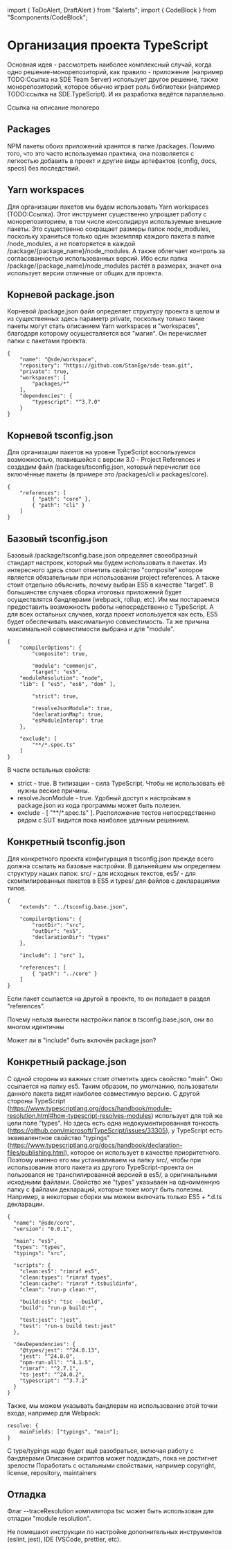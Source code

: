 import { ToDoAlert, DraftAlert } from "$alerts";
import { CodeBlock } from "$components/CodeBlock";

<DraftAlert />

# Организация проекта TypeScript

Основная идея - рассмотреть наиболее комплексный случай, когда одно решение-монорепозиторий, как правило - приложение (например TODO:Ссылка на SDE Team Server) использует другое решение, также монорепозиторий, которое обычно играет роль библиотеки (например TODO:ссылка на SDE.TypeScript). И их разработка ведётся параллельно.

<ToDoAlert>Ссылка на описание monorepo</ToDoAlert>

## Packages

NPM пакеты обоих приложений хранятся в папке /packages. Помимо того, что это часто используемая практика, она позволяется с легкостью добавить в проект и другие виды артефактов (config, docs, specs) без последствий.

## Yarn workspaces

Для организации пакетов мы будем использовать Yarn workspaces (TODO:Ссылка). Этот инструмент существенно упрощает работу с монорепозиторием, в том числе консолидируя используемые внешние пакеты. Это существенно сокращает размеры папок node_modules, поскольку храниться только один экземпляр каждого пакета в папке /node_modules, а не повторяется в каждой /package/{package_name}/node_modules. А также облегчает контроль за согласованностью использованных версий. Ибо если папка /package/{package_name}/node_modules растёт в размерах, значет она использует версии отличные от общих для проекта.

## Корневой package.json

Корневой /package.json файл определяет структуру проекта в целом и из существенных здесь параметр private, поскольку только такие пакеты могут стать описанием Yarn workspaces и "workspaces", благодаря которому осуществляется вся "магия". Он перечисляет папки с пакетами проекта.

```tsx
{
    "name": "@sde/workspace",
    "repository": "https://github.com/StanEgo/sde-team.git",
    "private": true,
    "workspaces": [
        "packages/*"
    ],
    "dependencies": {
        "typescript": "^3.7.0"
    }
}
```

## Корневой tsconfig.json

Для организации пакетов на уровне TypeScript воспользуемся возможностью, появившейся с версии 3.0 - Project References и создадим файл /packages/tsconfig.json, который перечислит все включённые пакеты (в примере это /packages/cli и packages/core).

```tsx
{
    "references": [
        { "path": "core" },
        { "path": "cli" }
    ]
}
```

## Базовый tsconfig.json

Базовый /package/tsconfig.base.json определяет своеобразный стандарт настроек, который мы будем использовать в пакетах. Из интересного здесь стоит отметить свойство "composite" которое является обязательным при использовании project references. А также стоит отдельно объяснить, почему выбран ES5 в качестве "target". В большинстве случаев сборка итоговых приложений будет осуществлятся бандлерами (webpack, rollup, etc). Им мы постараемся предоставить возможность работы непосредственно с TypeScript. А для всех остальных случаев, когда проект используется как есть, ES5 будет обеспечивать максимальную совместимость. Та же причина максимальной совместимости выбрана и для "module".

```tsx
{
	"compilerOptions": {
		"composite": true,

		"module": "commonjs",
		"target": "es5",
    "moduleResolution": "node",
    "lib": [ "es5", "es6", "dom" ],

		"strict": true,

		"resolveJsonModule": true,
		"declarationMap": true,
		"esModuleInterop": true
	},

	"exclude": [
		"**/*.spec.ts"
	]
}
```

В части остальных свойств:

-   strict - true. В типизации - сила TypeScript. Чтобы не использовать её нужны веские причины.
-   resolveJsonModule - true. Удобный доступ к настройкам в package.json из кода программы может быть полезен.
-   exclude - [ "**/*.spec.ts" ]. Расположение тестов непосредственно рядом с SUT видится пока наиболее удачным решением.

## Конкретный tsconfig.json

Для конкретного проекта конфигурация в tsconfig.json прежде всего должна ссылать на базовые настройки. В дальнейшем мы определяем структуру наших папок: src/ - для исходных текстов, es5/ - для скомпилированных пакетов в ES5 и types/ для файлов с декларациями типов.

```tsx
{
	"extends": "../tsconfig.base.json",

	"compilerOptions": {
		"rootDir": "src",
		"outDir": "es5",
		"declarationDir": "types"
	},

	"include": [ "src" ],

    "references": [
		{ "path": "../core" }
    ]
}
```

Если пакет ссылается на другой в проекте, то он попадает в раздел "references".

<ToDoAlert>
    Почему нельзя вынести настройки папок в tsconfig.base.json, они во многом идентичны
</ToDoAlert>

<ToDoAlert>Может ли в "include" быть включён package.json?</ToDoAlert>

## Конкретный package.json

С одной стороны из важных стоит отметить здесь свойство "main". Оно ссылается на папку es5. Таким образом, по умолчанию, пользователи данного пакета видят наиболее совместимую версию. С другой стороны TypeScript (https://www.typescriptlang.org/docs/handbook/module-resolution.html#how-typescript-resolves-modules) использует для той же цели поле "types". Но здесь есть одна недокументированная тонкость (https://github.com/microsoft/TypeScript/issues/33305), у TypeScript есть эквивалентное свойство "typings" (https://www.typescriptlang.org/docs/handbook/declaration-files/publishing.html), которое он использует в качестве приоритетного. Поэтому именно его мы устанавливаем на папку src/, чтобы при использовании этого пакета из другого TypeScript-проекта он пользовался не транспилированной версией в es5/, а оригинальными исходными файлами. Свойство же "types" указываен на одноименную папку с файлами деклараций, которые тоже могут быть полезны. Например, в некоторые сборки мы можем включать только ES5 + \*.d.ts декларации.

```tsx
{
  "name": "@sde/core",
  "version": "0.0.1",

  "main": "es5",
  "types": "types",
  "typings": "src",

  "scripts": {
    "clean:es5": "rimraf es5",
    "clean:types": "rimraf types",
    "clean:cache": "rimraf *.tsbuildinfo",
    "clean": "run-p clean:*",

    "build:es5": "tsc --build",
    "build": "run-p build:*",

    "test:jest": "jest",
    "test": "run-s build test:jest"
  },

  "devDependencies": {
    "@types/jest": "^24.0.13",
    "jest": "^24.8.0",
    "npm-run-all": "^4.1.5",
    "rimraf": "^2.7.1",
    "ts-jest": "^24.0.2",
    "typescript": "^3.7.2"
  }
}
```

Также, мы можем указывать бандлерам на использование этой точки входа, например для Webpack:

```tsx
resolve: {
    mainFields: ["typings", "main"];
}
```

<ToDoAlert>С type/typings надо будет ещё разобраться, включая работу с бандлерами</ToDoAlert>
<ToDoAlert>Описание скриптов может подождать, пока не достигнет зрелости</ToDoAlert>
<ToDoAlert>Поработать с остальными свойствами, например copyright, license, repository, maintainers</ToDoAlert>

## Отладка

Флаг --traceResolution компилятора tsc может быть использован для отладки "module resolution".

<ToDoAlert>
    Не помешают инструкции по настройке дополнительных инструментов (eslint, jest), IDE (VSCode,
    prettier, etc).
</ToDoAlert>
